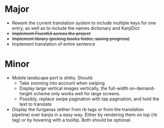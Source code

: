 # Major
- Rework the current translation system to include multiple keys for one entry, as well as to include the names dictionary and KanjiDict
- ~~Implement FluentUI across the project~~
- ~~Implement library (picking books folder, saving progress)~~
- Implement translation of entire sentence

# Minor
- Mobile landscape port is shitty. Should:
	- Take zooming into account when swiping
	- Display large vertical images vertically, the full-width on-demand-height scheme only works well for large screens.
	- Possibly, replace swipe pagination with tap pagination, and hold the text to translate
- Display the furiganas (either from rb tags or from the translation pipeline) over kanjis in a easy way. Either by rendering them on top (rb tag) or by hovering with a tooltip. Both should be optional.